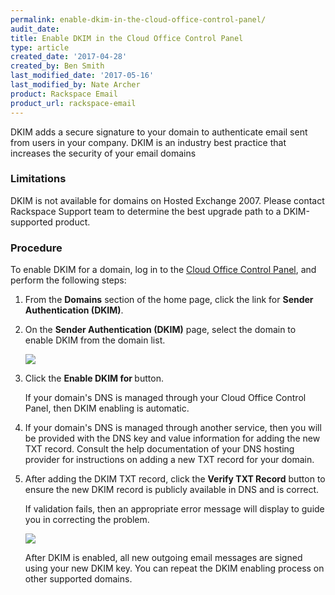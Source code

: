 ```yaml
---
permalink: enable-dkim-in-the-cloud-office-control-panel/
audit_date:
title: Enable DKIM in the Cloud Office Control Panel
type: article
created_date: '2017-04-28'
created_by: Ben Smith
last_modified_date: '2017-05-16'
last_modified_by: Nate Archer
product: Rackspace Email
product_url: rackspace-email
---
```


DKIM adds a secure signature to your domain to authenticate email sent from users in your company. DKIM is an industry best practice that increases the security of your email domains

### Limitations

DKIM is not available for domains on Hosted Exchange 2007. Please contact Rackspace Support team to determine the best upgrade path to a DKIM-supported product.

### Procedure

To enable DKIM for a domain, log in to the [Cloud Office Control Panel](https://cp.rackspace.com), and perform the following steps:

1. From the **Domains** section of the home page, click the link for **Sender Authentication (DKIM)**.  

2. On the **Sender Authentication (DKIM)** page, select the domain to enable DKIM from the domain list.  

    <img src="{% asset_path rackspace-email/enable-dkim-in-the-cloud-office-control-panel/dkim-domain-list.png %}"/>

3. Click the **Enable DKIM for <your domain>** button.  

    If your domain's DNS is managed through your Cloud Office Control Panel, then DKIM enabling is automatic.

4. If your domain's DNS is managed through another service, then you will be provided with the DNS key and value information for adding the new TXT record. Consult the help documentation of your DNS hosting provider for instructions on adding a new TXT record for your domain.  


5. After adding the DKIM TXT record, click the **Verify TXT Record** button to ensure the new DKIM record is publicly available in DNS and is correct.  

   If validation fails, then an appropriate error message will display to guide you in correcting the problem.  

   <img src="{% asset_path rackspace-email/enable-dkim-in-the-cloud-office-control-panel/domain-verify-fail.png %}"/>

   After DKIM is enabled, all new outgoing email messages are signed using your new DKIM key. You can repeat the DKIM enabling process on other supported domains.  
